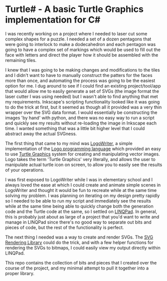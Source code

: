 # Turtle# - A basic Turtle Graphics implementation for C#

I was recently working on a project where I needed to laser cut some complex shapes for a puzzle.  I needed a set of a dozen pentagons that were going to interlock to make a dodecahedron and each pentagon was going to have a complex set of markings which would be used to fill out the face with letters and direct the player how it should be assembled with the remaining tiles.

I knew that I was going to be making changes and modifications to the tiles and I didn't want to have to manually construct the patters for the faces more than once, and automating the process was going to be the easiest option for me.  I dug around to see if I could find an existing project/tool/app that would allow me to easily generate a set of SVGs (the image format the laser cutter I was using needed) but I wasn't able to find anything that met my requirements.  Inkscape's scripting functionality looked like it was going to do the trick at first, but it seemed as though all it provided was a very thin wrapper over the SVG data format.  I would essentially be constructing the images 'by hand' with python, and there was no easy way to run a script and quickly see my results without re-loading the image in Inkscape each time.  I wanted something that was a little bit higher level that I could abstract away the actual SVGness.

The first thing that came to my mind was [LogoWriter](http://mathforum.org/sum95/suzanne/basiclogo.html), a simple implementation of the [Logo programming language](https://en.wikipedia.org/wiki/Logo_%28programming_language%29) which provided an easy to use [Turtle Graphics](https://en.wikipedia.org/wiki/Turtle_graphics) system for creating and manipulating vector images.  Logo takes the term 'Turtle Graphics' very literally, and allows the user to manipulate actual turtle icon on screen, to allow you to easily see the results of your operations.

I was first exposed to LogoWriter while I was in elementary school and I always loved the ease at which I could create and animate simple scenes in LogoWriter and thought it would be fun to recreate while at the same time solving my problem.  I was planning on iterating on my design pretty rapidly so I needed to be able to run my script and immediately see the results while at the same time being able to quickly change both the generation code and the Turtle code at the same, so I settled on [LINQPad](http://linqpad.net).  In general, this is probably just about as large of a project that you'd want to write and manage in LINQPad since there's no good way to separate out bits and pieces of code, but the rest of the functionality is perfect.

The next thing I needed was a way to create and render SVGs.  The [SVG Rendering Library](https://www.nuget.org/packages/Svg/) could do the trick, and with a few helper functions for rendering the SVGs to bitmaps, I could easily view my output directly within LINQPad.

This repo contains the collection of bits and pieces that I created over the course of the project, and my minimal attempt to pull it together into a proper library.